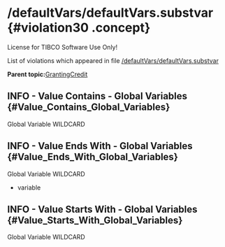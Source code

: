 # /defaultVars/defaultVars.substvar {#violation30 .concept}

License for TIBCO Software Use Only!

List of violations which appeared in file [/defaultVars/defaultVars.substvar](../../../projects/GrantingCredit/defaultVars/defaultVars.substvar.md)

**Parent topic:**[GrantingCredit](../../../qa/projects/GrantingCredit.md)

## INFO - Value Contains - Global Variables {#Value_Contains_Global_Variables}

Global Variable WILDCARD

## INFO - Value Ends With - Global Variables {#Value_Ends_With_Global_Variables}

Global Variable WILDCARD

-   variable

## INFO - Value Starts With - Global Variables {#Value_Starts_With_Global_Variables}

Global Variable WILDCARD

